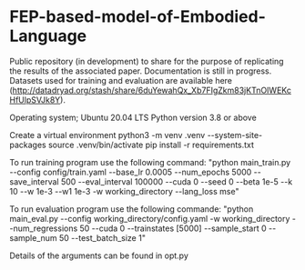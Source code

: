 # FEP-based-model-of-Embodied-Language
Public repository (in development) to share for the purpose of replicating the results of the associated paper.
Documentation is still in progress.
Datasets used for training and evaluation are available here (http://datadryad.org/stash/share/6duYewahQx_Xb7FIgZkm83jKTnOIWEKcHfUlpSVJk8Y).

Operating system; Ubuntu 20.04 LTS
Python version 3.8 or above

Create a virtual environment 
python3 -m venv .venv --system-site-packages
source .venv/bin/activate
pip install -r requirements.txt

To run training program use the following command:
"python main_train.py --config config/train.yaml --base_lr 0.0005 --num_epochs 5000 --save_interval 500 --eval_interval 100000 --cuda 0 --seed 0 --beta 1e-5 --k 10 --w 1e-3 --w1 1e-3 -w working_directory --lang_loss mse"

To run evaluation program use the following commande: 
"python main_eval.py --config working_directory/config.yaml -w working_directory --num_regressions 50 --cuda 0 --trainstates [5000] --sample_start 0 --sample_num 50 --test_batch_size 1"

Details of the arguments can be found in opt.py